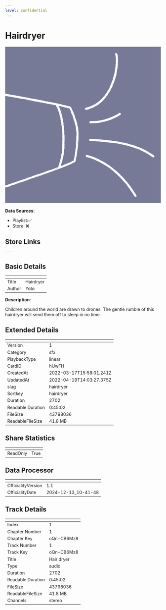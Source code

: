 ```yaml
---
level: confidential
---
```

# Hairdryer

![card_[hUwFH].png](../../img/cards/card_[hUwFH].png)

**Data Sources**: 

- Playlist:✅
- Store: ❌


## Store Links

| <!-- --> | <!-- --> |
| - | - |


## Basic Details

| <!-- --> | <!-- --> |
| - | - |
| Title | Hairdryer |
| Author | Yoto |

**Description**:

Children around the world are drawn to drones. The gentle rumble of this hairdryer will send them off to sleep in no time.



## Extended Details

| <!-- --> | <!-- --> |
| - | - |
| Version | 1 |
| Category | sfx |
| PlaybackType | linear |
| CardID | hUwFH |
| CreatedAt | 2022-03-17T15:58:01.241Z |
| UpdatedAt | 2022-04-19T14:03:27.375Z |
| slug | hairdryer |
| Sortkey | hairdryer |
| Duration | 2702 |
| Readable Duration | 0:45:02 |
| FileSize | 43798036 |
| ReadableFileSize | 41.8 MB |


## Share Statistics

| <!-- --> | <!-- --> |
| - | - |
| ReadOnly | True |


## Data Processor

| <!-- --> | <!-- --> |
| - | - |
| OfficialityVersion | 1.1
| OfficialityDate | 2024-12-13_10-41-48


## Track Details

| <!-- --> | <!-- --> |
| - | - |
| Index | 1 |
| Chapter Number | 1 |
| Chapter Key | oQn-CB6Mz8 |
| Track Number | 1 |
| Track Key | oQn-CB6Mz8 |
| Title | Hair dryer |
| Type | audio |
| Duration | 2702 |
| Readable Duration | 0:45:02 |
| FileSize | 43798036 |
| ReadableFileSize | 41.8 MB |
| Channels | stereo |

